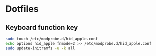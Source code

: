# Dotfiles

## Keyboard function key

```bash
sudo touch /etc/modprobe.d/hid_apple.conf
echo options hid_apple fnmode=2 >> /etc/modprobe.d/hid_apple.conf
sudo update-initramfs -u -k all
```
